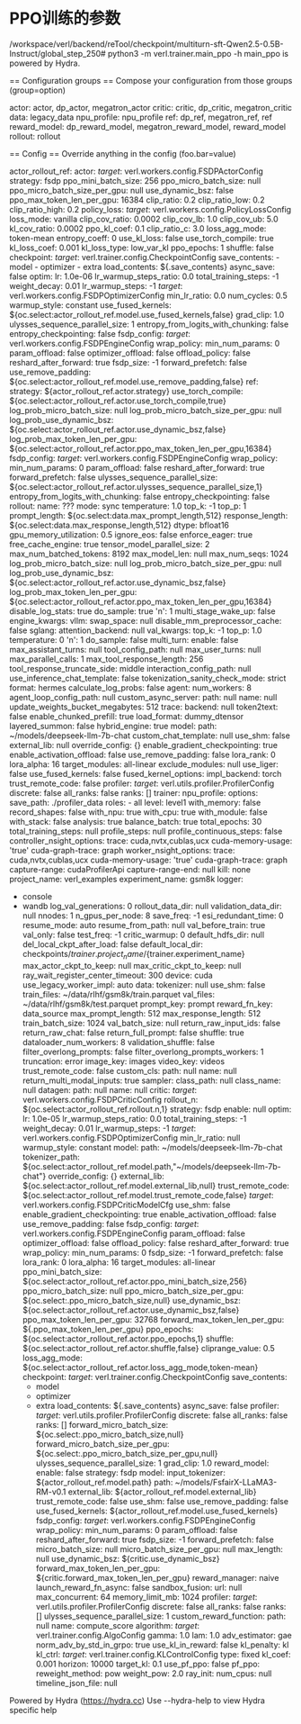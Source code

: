 # PPO训练的参数
/workspace/verl/backend/reTool/checkpoint/multiturn-sft-Qwen2.5-0.5B-Instruct/global_step_250# python3 -m verl.trainer.main_ppo -h
main_ppo is powered by Hydra.

== Configuration groups ==
Compose your configuration from those groups (group=option)

actor: actor, dp_actor, megatron_actor
critic: critic, dp_critic, megatron_critic
data: legacy_data
npu_profile: npu_profile
ref: dp_ref, megatron_ref, ref
reward_model: dp_reward_model, megatron_reward_model, reward_model
rollout: rollout


== Config ==
Override anything in the config (foo.bar=value)

actor_rollout_ref:
  actor:
    _target_: verl.workers.config.FSDPActorConfig
    strategy: fsdp
    ppo_mini_batch_size: 256
    ppo_micro_batch_size: null
    ppo_micro_batch_size_per_gpu: null
    use_dynamic_bsz: false
    ppo_max_token_len_per_gpu: 16384
    clip_ratio: 0.2
    clip_ratio_low: 0.2
    clip_ratio_high: 0.2
    policy_loss:
      _target_: verl.workers.config.PolicyLossConfig
      loss_mode: vanilla
      clip_cov_ratio: 0.0002
      clip_cov_lb: 1.0
      clip_cov_ub: 5.0
      kl_cov_ratio: 0.0002
      ppo_kl_coef: 0.1
    clip_ratio_c: 3.0
    loss_agg_mode: token-mean
    entropy_coeff: 0
    use_kl_loss: false
    use_torch_compile: true
    kl_loss_coef: 0.001
    kl_loss_type: low_var_kl
    ppo_epochs: 1
    shuffle: false
    checkpoint:
      _target_: verl.trainer.config.CheckpointConfig
      save_contents:
      - model
      - optimizer
      - extra
      load_contents: ${.save_contents}
      async_save: false
    optim:
      lr: 1.0e-06
      lr_warmup_steps_ratio: 0.0
      total_training_steps: -1
      weight_decay: 0.01
      lr_warmup_steps: -1
      _target_: verl.workers.config.FSDPOptimizerConfig
      min_lr_ratio: 0.0
      num_cycles: 0.5
      warmup_style: constant
    use_fused_kernels: ${oc.select:actor_rollout_ref.model.use_fused_kernels,false}
    grad_clip: 1.0
    ulysses_sequence_parallel_size: 1
    entropy_from_logits_with_chunking: false
    entropy_checkpointing: false
    fsdp_config:
      _target_: verl.workers.config.FSDPEngineConfig
      wrap_policy:
        min_num_params: 0
      param_offload: false
      optimizer_offload: false
      offload_policy: false
      reshard_after_forward: true
      fsdp_size: -1
      forward_prefetch: false
    use_remove_padding: ${oc.select:actor_rollout_ref.model.use_remove_padding,false}
  ref:
    strategy: ${actor_rollout_ref.actor.strategy}
    use_torch_compile: ${oc.select:actor_rollout_ref.actor.use_torch_compile,true}
    log_prob_micro_batch_size: null
    log_prob_micro_batch_size_per_gpu: null
    log_prob_use_dynamic_bsz: ${oc.select:actor_rollout_ref.actor.use_dynamic_bsz,false}
    log_prob_max_token_len_per_gpu: ${oc.select:actor_rollout_ref.actor.ppo_max_token_len_per_gpu,16384}
    fsdp_config:
      _target_: verl.workers.config.FSDPEngineConfig
      wrap_policy:
        min_num_params: 0
      param_offload: false
      reshard_after_forward: true
      forward_prefetch: false
    ulysses_sequence_parallel_size: ${oc.select:actor_rollout_ref.actor.ulysses_sequence_parallel_size,1}
    entropy_from_logits_with_chunking: false
    entropy_checkpointing: false
  rollout:
    name: ???
    mode: sync
    temperature: 1.0
    top_k: -1
    top_p: 1
    prompt_length: ${oc.select:data.max_prompt_length,512}
    response_length: ${oc.select:data.max_response_length,512}
    dtype: bfloat16
    gpu_memory_utilization: 0.5
    ignore_eos: false
    enforce_eager: true
    free_cache_engine: true
    tensor_model_parallel_size: 2
    max_num_batched_tokens: 8192
    max_model_len: null
    max_num_seqs: 1024
    log_prob_micro_batch_size: null
    log_prob_micro_batch_size_per_gpu: null
    log_prob_use_dynamic_bsz: ${oc.select:actor_rollout_ref.actor.use_dynamic_bsz,false}
    log_prob_max_token_len_per_gpu: ${oc.select:actor_rollout_ref.actor.ppo_max_token_len_per_gpu,16384}
    disable_log_stats: true
    do_sample: true
    'n': 1
    multi_stage_wake_up: false
    engine_kwargs:
      vllm:
        swap_space: null
        disable_mm_preprocessor_cache: false
      sglang:
        attention_backend: null
    val_kwargs:
      top_k: -1
      top_p: 1.0
      temperature: 0
      'n': 1
      do_sample: false
    multi_turn:
      enable: false
      max_assistant_turns: null
      tool_config_path: null
      max_user_turns: null
      max_parallel_calls: 1
      max_tool_response_length: 256
      tool_response_truncate_side: middle
      interaction_config_path: null
      use_inference_chat_template: false
      tokenization_sanity_check_mode: strict
      format: hermes
    calculate_log_probs: false
    agent:
      num_workers: 8
      agent_loop_config_path: null
      custom_async_server:
        path: null
        name: null
    update_weights_bucket_megabytes: 512
    trace:
      backend: null
      token2text: false
    enable_chunked_prefill: true
    load_format: dummy_dtensor
    layered_summon: false
  hybrid_engine: true
  model:
    path: ~/models/deepseek-llm-7b-chat
    custom_chat_template: null
    use_shm: false
    external_lib: null
    override_config: {}
    enable_gradient_checkpointing: true
    enable_activation_offload: false
    use_remove_padding: false
    lora_rank: 0
    lora_alpha: 16
    target_modules: all-linear
    exclude_modules: null
    use_liger: false
    use_fused_kernels: false
    fused_kernel_options:
      impl_backend: torch
    trust_remote_code: false
  profiler:
    _target_: verl.utils.profiler.ProfilerConfig
    discrete: false
    all_ranks: false
    ranks: []
trainer:
  npu_profile:
    options:
      save_path: ./profiler_data
      roles:
      - all
      level: level1
      with_memory: false
      record_shapes: false
      with_npu: true
      with_cpu: true
      with_module: false
      with_stack: false
      analysis: true
  balance_batch: true
  total_epochs: 30
  total_training_steps: null
  profile_steps: null
  profile_continuous_steps: false
  controller_nsight_options:
    trace: cuda,nvtx,cublas,ucx
    cuda-memory-usage: 'true'
    cuda-graph-trace: graph
  worker_nsight_options:
    trace: cuda,nvtx,cublas,ucx
    cuda-memory-usage: 'true'
    cuda-graph-trace: graph
    capture-range: cudaProfilerApi
    capture-range-end: null
    kill: none
  project_name: verl_examples
  experiment_name: gsm8k
  logger:
  - console
  - wandb
  log_val_generations: 0
  rollout_data_dir: null
  validation_data_dir: null
  nnodes: 1
  n_gpus_per_node: 8
  save_freq: -1
  esi_redundant_time: 0
  resume_mode: auto
  resume_from_path: null
  val_before_train: true
  val_only: false
  test_freq: -1
  critic_warmup: 0
  default_hdfs_dir: null
  del_local_ckpt_after_load: false
  default_local_dir: checkpoints/${trainer.project_name}/${trainer.experiment_name}
  max_actor_ckpt_to_keep: null
  max_critic_ckpt_to_keep: null
  ray_wait_register_center_timeout: 300
  device: cuda
  use_legacy_worker_impl: auto
data:
  tokenizer: null
  use_shm: false
  train_files: ~/data/rlhf/gsm8k/train.parquet
  val_files: ~/data/rlhf/gsm8k/test.parquet
  prompt_key: prompt
  reward_fn_key: data_source
  max_prompt_length: 512
  max_response_length: 512
  train_batch_size: 1024
  val_batch_size: null
  return_raw_input_ids: false
  return_raw_chat: false
  return_full_prompt: false
  shuffle: true
  dataloader_num_workers: 8
  validation_shuffle: false
  filter_overlong_prompts: false
  filter_overlong_prompts_workers: 1
  truncation: error
  image_key: images
  video_key: videos
  trust_remote_code: false
  custom_cls:
    path: null
    name: null
  return_multi_modal_inputs: true
  sampler:
    class_path: null
    class_name: null
  datagen:
    path: null
    name: null
critic:
  _target_: verl.workers.config.FSDPCriticConfig
  rollout_n: ${oc.select:actor_rollout_ref.rollout.n,1}
  strategy: fsdp
  enable: null
  optim:
    lr: 1.0e-05
    lr_warmup_steps_ratio: 0.0
    total_training_steps: -1
    weight_decay: 0.01
    lr_warmup_steps: -1
    _target_: verl.workers.config.FSDPOptimizerConfig
    min_lr_ratio: null
    warmup_style: constant
  model:
    path: ~/models/deepseek-llm-7b-chat
    tokenizer_path: ${oc.select:actor_rollout_ref.model.path,"~/models/deepseek-llm-7b-chat"}
    override_config: {}
    external_lib: ${oc.select:actor_rollout_ref.model.external_lib,null}
    trust_remote_code: ${oc.select:actor_rollout_ref.model.trust_remote_code,false}
    _target_: verl.workers.config.FSDPCriticModelCfg
    use_shm: false
    enable_gradient_checkpointing: true
    enable_activation_offload: false
    use_remove_padding: false
    fsdp_config:
      _target_: verl.workers.config.FSDPEngineConfig
      param_offload: false
      optimizer_offload: false
      offload_policy: false
      reshard_after_forward: true
      wrap_policy:
        min_num_params: 0
      fsdp_size: -1
      forward_prefetch: false
    lora_rank: 0
    lora_alpha: 16
    target_modules: all-linear
  ppo_mini_batch_size: ${oc.select:actor_rollout_ref.actor.ppo_mini_batch_size,256}
  ppo_micro_batch_size: null
  ppo_micro_batch_size_per_gpu: ${oc.select:.ppo_micro_batch_size,null}
  use_dynamic_bsz: ${oc.select:actor_rollout_ref.actor.use_dynamic_bsz,false}
  ppo_max_token_len_per_gpu: 32768
  forward_max_token_len_per_gpu: ${.ppo_max_token_len_per_gpu}
  ppo_epochs: ${oc.select:actor_rollout_ref.actor.ppo_epochs,1}
  shuffle: ${oc.select:actor_rollout_ref.actor.shuffle,false}
  cliprange_value: 0.5
  loss_agg_mode: ${oc.select:actor_rollout_ref.actor.loss_agg_mode,token-mean}
  checkpoint:
    _target_: verl.trainer.config.CheckpointConfig
    save_contents:
    - model
    - optimizer
    - extra
    load_contents: ${.save_contents}
    async_save: false
  profiler:
    _target_: verl.utils.profiler.ProfilerConfig
    discrete: false
    all_ranks: false
    ranks: []
  forward_micro_batch_size: ${oc.select:.ppo_micro_batch_size,null}
  forward_micro_batch_size_per_gpu: ${oc.select:.ppo_micro_batch_size_per_gpu,null}
  ulysses_sequence_parallel_size: 1
  grad_clip: 1.0
reward_model:
  enable: false
  strategy: fsdp
  model:
    input_tokenizer: ${actor_rollout_ref.model.path}
    path: ~/models/FsfairX-LLaMA3-RM-v0.1
    external_lib: ${actor_rollout_ref.model.external_lib}
    trust_remote_code: false
    use_shm: false
    use_remove_padding: false
    use_fused_kernels: ${actor_rollout_ref.model.use_fused_kernels}
    fsdp_config:
      _target_: verl.workers.config.FSDPEngineConfig
      wrap_policy:
        min_num_params: 0
      param_offload: false
      reshard_after_forward: true
      fsdp_size: -1
      forward_prefetch: false
  micro_batch_size: null
  micro_batch_size_per_gpu: null
  max_length: null
  use_dynamic_bsz: ${critic.use_dynamic_bsz}
  forward_max_token_len_per_gpu: ${critic.forward_max_token_len_per_gpu}
  reward_manager: naive
  launch_reward_fn_async: false
  sandbox_fusion:
    url: null
    max_concurrent: 64
    memory_limit_mb: 1024
  profiler:
    _target_: verl.utils.profiler.ProfilerConfig
    discrete: false
    all_ranks: false
    ranks: []
  ulysses_sequence_parallel_size: 1
custom_reward_function:
  path: null
  name: compute_score
algorithm:
  _target_: verl.trainer.config.AlgoConfig
  gamma: 1.0
  lam: 1.0
  adv_estimator: gae
  norm_adv_by_std_in_grpo: true
  use_kl_in_reward: false
  kl_penalty: kl
  kl_ctrl:
    _target_: verl.trainer.config.KLControlConfig
    type: fixed
    kl_coef: 0.001
    horizon: 10000
    target_kl: 0.1
  use_pf_ppo: false
  pf_ppo:
    reweight_method: pow
    weight_pow: 2.0
ray_init:
  num_cpus: null
  timeline_json_file: null


Powered by Hydra (https://hydra.cc)
Use --hydra-help to view Hydra specific help